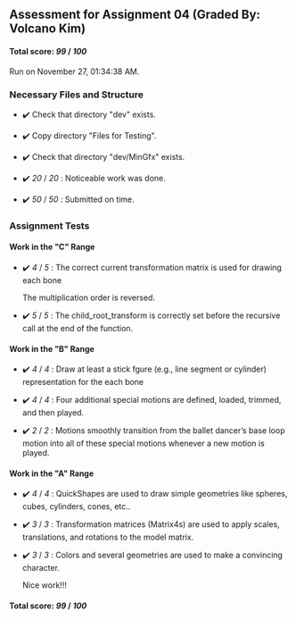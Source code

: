 ## Assessment for Assignment 04 (Graded By: Volcano Kim)

#### Total score: _99_ / _100_

Run on November 27, 01:34:38 AM.


### Necessary Files and Structure

+ :heavy_check_mark:  Check that directory "dev" exists.

+ :heavy_check_mark:  Copy directory "Files for Testing".



+ :heavy_check_mark:  Check that directory "dev/MinGfx" exists.

+ :heavy_check_mark:  _20_ / _20_ :  Noticeable work was done.

    

+ :heavy_check_mark:  _50_ / _50_ :  Submitted on time.

    


### Assignment Tests


#### Work in the "C" Range

+ :heavy_check_mark:  _4_ / _5_ :  The correct current transformation matrix is used for drawing each bone

    The multiplication order is reversed.

+ :heavy_check_mark:  _5_ / _5_ :  The child_root_transform is correctly set before the recursive call at the end of the function.

    


#### Work in the "B" Range

+ :heavy_check_mark:  _4_ / _4_ :  Draw at least a stick fgure (e.g., line segment or cylinder) representation for the each bone

    

+ :heavy_check_mark:  _4_ / _4_ :  Four additional special motions are defined, loaded, trimmed, and then played.

    

+ :heavy_check_mark:  _2_ / _2_ :  Motions smoothly transition from the ballet dancer’s base loop motion into all of these special motions whenever a new motion is played.

    


#### Work in the "A" Range

+ :heavy_check_mark:  _4_ / _4_ :  QuickShapes are used to draw simple geometries like spheres, cubes, cylinders, cones, etc..

    

+ :heavy_check_mark:  _3_ / _3_ :  Transformation matrices (Matrix4s) are used to apply scales, translations, and rotations to the model matrix.

    

+ :heavy_check_mark:  _3_ / _3_ :  Colors and several geometries are used to make a convincing character.

    Nice work!!!

#### Total score: _99_ / _100_


